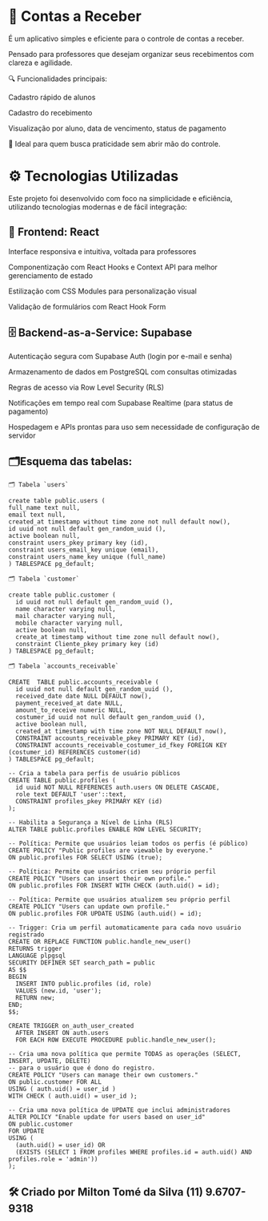 # 📲 Contas a Receber

É um aplicativo simples e eficiente para o controle de contas a receber.

Pensado para professores que desejam organizar seus recebimentos com clareza e agilidade.

🔍 Funcionalidades principais:

Cadastro rápido de alunos

Cadastro do recebimento

Visualização por aluno, data de vencimento, status de pagamento

🧩 Ideal para quem busca praticidade sem abrir mão do controle.

# ⚙️ Tecnologias Utilizadas

Este projeto foi desenvolvido com foco na simplicidade e eficiência, utilizando tecnologias modernas e de fácil integração:

## 🧩 Frontend: React

Interface responsiva e intuitiva, voltada para professores

Componentização com React Hooks e Context API para melhor gerenciamento de estado

Estilização com CSS Modules para personalização visual

Validação de formulários com React Hook Form

## 🗄️ Backend-as-a-Service: Supabase

Autenticação segura com Supabase Auth (login por e-mail e senha)

Armazenamento de dados em PostgreSQL com consultas otimizadas

Regras de acesso via Row Level Security (RLS)

Notificações em tempo real com Supabase Realtime (para status de pagamento)

Hospedagem e APIs prontas para uso sem necessidade de configuração de servidor

## 🗂️Esquema das tabelas:

```
🗂️ Tabela `users`

create table public.users (
full_name text null,
email text null,
created_at timestamp without time zone not null default now(),
id uuid not null default gen_random_uuid (),
active boolean null,
constraint users_pkey primary key (id),
constraint users_email_key unique (email),
constraint users_name_key unique (full_name)
) TABLESPACE pg_default;

🗂️ Tabela `customer`

create table public.customer (
  id uuid not null default gen_random_uuid (),
  name character varying null,
  mail character varying null,
  mobile character varying null,
  active boolean null,
  create_at timestamp without time zone null default now(),
  constraint Cliente_pkey primary key (id)
) TABLESPACE pg_default;

🗂️ Tabela `accounts_receivable`

CREATE  TABLE public.accounts_receivable (
  id uuid not null default gen_random_uuid (),
  received_date date NULL DEFAULT now(),
  payment_received_at date NULL,
  amount_to_receive numeric NULL,
  costumer_id uuid not null default gen_random_uuid (),
  active boolean null,
  created_at timestamp with time zone NOT NULL DEFAULT now(),
  CONSTRAINT accounts_receivable_pkey PRIMARY KEY (id),
  CONSTRAINT accounts_receivable_costumer_id_fkey FOREIGN KEY (costumer_id) REFERENCES customer(id)
) TABLESPACE pg_default;

-- Cria a tabela para perfis de usuário públicos
CREATE TABLE public.profiles (
  id uuid NOT NULL REFERENCES auth.users ON DELETE CASCADE,
  role text DEFAULT 'user'::text,
  CONSTRAINT profiles_pkey PRIMARY KEY (id)
);

-- Habilita a Segurança a Nível de Linha (RLS)
ALTER TABLE public.profiles ENABLE ROW LEVEL SECURITY;

-- Política: Permite que usuários leiam todos os perfis (é público)
CREATE POLICY "Public profiles are viewable by everyone."
ON public.profiles FOR SELECT USING (true);

-- Política: Permite que usuários criem seu próprio perfil
CREATE POLICY "Users can insert their own profile."
ON public.profiles FOR INSERT WITH CHECK (auth.uid() = id);

-- Política: Permite que usuários atualizem seu próprio perfil
CREATE POLICY "Users can update own profile."
ON public.profiles FOR UPDATE USING (auth.uid() = id);

-- Trigger: Cria um perfil automaticamente para cada novo usuário registrado
CREATE OR REPLACE FUNCTION public.handle_new_user()
RETURNS trigger
LANGUAGE plpgsql
SECURITY DEFINER SET search_path = public
AS $$
BEGIN
  INSERT INTO public.profiles (id, role)
  VALUES (new.id, 'user');
  RETURN new;
END;
$$;

CREATE TRIGGER on_auth_user_created
  AFTER INSERT ON auth.users
  FOR EACH ROW EXECUTE PROCEDURE public.handle_new_user();

-- Cria uma nova política que permite TODAS as operações (SELECT, INSERT, UPDATE, DELETE)
-- para o usuário que é dono do registro.
CREATE POLICY "Users can manage their own customers."
ON public.customer FOR ALL
USING ( auth.uid() = user_id )
WITH CHECK ( auth.uid() = user_id );

-- Cria uma nova política de UPDATE que inclui administradores
ALTER POLICY "Enable update for users based on user_id"
ON public.customer
FOR UPDATE
USING (
  (auth.uid() = user_id) OR
  (EXISTS (SELECT 1 FROM profiles WHERE profiles.id = auth.uid() AND profiles.role = 'admin'))
);

```

## 🛠️ Criado por Milton Tomé da Silva (11) 9.6707-9318
